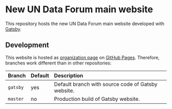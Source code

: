 # New UN Data Forum main website

This repository hosts the new UN Data Forum main website developed with [Gatsby](https://www.gatsbyjs.org/).

## Development

This website is hosted as [organization page](https://help.github.com/articles/user-organization-and-project-pages/) on [GitHub Pages](https://pages.github.com/). Therefore, branches work different than in other repositories:

| Branch   | Default | Description                                        |
| :------- | :------ | :------------------------------------------------- |
| `gatsby` | yes     | Default branch with source code of Gatsby website. |
| `master` | no      | Production build of Gatsby website.                |

